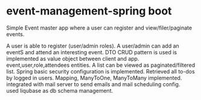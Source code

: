 # event-management-spring boot
Simple Event master app where a user can register and view/filer/paginate events.

A user is able to register (user/admin roles). 
A user/admin can add an eventS and attend an interesting event.
DTO CRUD pattern is used is implemented as value object between client and app.
event,user,role,attendees entities.
A list can be viewed as paginated/filtered list. 
Spring basic security configuration is implemented. 
Retrieved all to-dos by logged in users.
Mapping, ManyToOne, ManyToMany implemented.
integrated with mail server to send emails and mail scheduling config.  
used liqubase as db schema management.
